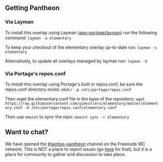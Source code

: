 ## Getting Pantheon

### Via Layman

To install this overlay using Layman ([app-portage/layman](https://packages.gentoo.org/packages/app-portage/layman)) run the following command: `layman -a elementary`

To keep your checkout of the elementary overlay up-to-date run: `layman -s elementary`

Alternatively, to update all overlays managed by layman run: `layman -S`

### Via Portage's repos.conf

To install this overlay using Portage's built in repos.conf, be sure the repos.conf directory exists: `mkdir -p /etc/portage/repos.conf`

Then wget the elementary.conf file in the base of the repository: `wget https://raw.githubusercontent.com/pimvullers/elementary/master/elementary.conf -O /etc/portage/repos.conf/elementary.conf`

Then use `emaint` to sync the repo: `emaint sync -r elementary`

## Want to chat?

We have opened the [#gentoo-pantheon](https://webchat.freenode.net/?channels=gentoo-pantheon) channel on the Freenode IRC network. This is NOT a place to report issues (go [here](https://github.com/pimvullers/elementary/issues) for that), but it is a place for community to gather and discussion to take place.
